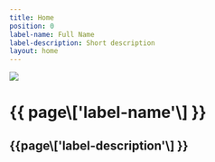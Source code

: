 ```yaml
---
title: Home
position: 0
label-name: Full Name
label-description: Short description
layout: home
---
```


<div class="home-container">
<div>
<img class="img-background" src="/uploads/landscape.jpg">
<div class="img-background-layer" ></div>
<h1 class="label-name"> {{ page\['label-name'\] }} </h1>
<h2 class="label-description"> {{page\['label-description'\] }} </h2>
</div>
<div class="second-part"></div>
</div>